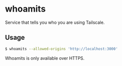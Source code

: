 # whoamits

Service that tells you who you are using Tailscale.

## Usage

```bash
$ whoamits --allowed-origins 'http://localhost:3000'
```

Whoamits is only available over HTTPS.
